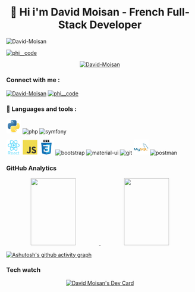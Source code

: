 <h1 align="center">👋 Hi i'm David Moisan - French Full-Stack Developer </h1>     

<p align="left"> <img src="https://komarev.com/ghpvc/?username=David-Moisan&label=Profile%20views&color=0e75b6&style=flat" alt="David-Moisan" /> </p> <p align="left"> <a href="https://twitter.com/phi__code" target="blank"><img src="https://img.shields.io/twitter/follow/phi__code?logo=twitter&style=for-the-badge" alt="phi__code" /></a> </p>


<p align="center"> <a href="https://github.com/ryo-ma/github-profile-trophy"><img src="https://github-profile-trophy.vercel.app/?username=David-Moisan" alt="David-Moisan" /></a> </p>

<h3 align="left">Connect with me :</h3>

<a href="https://www.linkedin.com/in/david-moisan-6251331a5/" target="blank"><img align="center" src="https://raw.githubusercontent.com/rahuldkjain/github-profile-readme-generator/master/src/images/icons/Social/linked-in-alt.svg" alt="David-Moisan" height="30" width="40" /></a>
<a href="https://twitter.com/phi__code" target="blank"><img align="center" src="https://raw.githubusercontent.com/rahuldkjain/github-profile-readme-generator/master/src/images/icons/Social/twitter.svg" alt="phi__code" height="30" width="40" /></a>
                                                                       
### 💬 Languages and tools : 

<p align="left"><img src="https://raw.githubusercontent.com/devicons/devicon/master/icons/python/python-original.svg" alt="python" width="40" height="40"/> <img src="https://upload.wikimedia.org/wikipedia/commons/thumb/2/27/PHP-logo.svg/1280px-PHP-logo.svg.png" alt="php" width="40" height="40"/> <img src="https://seeklogo.com/images/S/symfony-logo-AA34C8FC16-seeklogo.com.png" alt="symfony" width="40" height="40"/> </p>                                   
<p> <img src="https://raw.githubusercontent.com/devicons/devicon/master/icons/react/react-original-wordmark.svg" alt="react" width="40" height="40"/> <img src="https://raw.githubusercontent.com/devicons/devicon/master/icons/javascript/javascript-original.svg" alt="javascript" width="40" height="40"/> <img src="https://raw.githubusercontent.com/devicons/devicon/master/icons/css3/css3-original-wordmark.svg" alt="css3" width="40" height="40"/> <img src="https://upload.wikimedia.org/wikipedia/commons/thumb/b/b2/Bootstrap_logo.svg/1280px-Bootstrap_logo.svg.png" alt="bootstrap" width="40" height="40"/> <img src="https://cdn.worldvectorlogo.com/logos/element-ui-1.svg" alt="material-ui" width="40" height="40"/> <img src="https://www.vectorlogo.zone/logos/git-scm/git-scm-icon.svg" alt="git" width="40" height="40"/> <img src="https://raw.githubusercontent.com/devicons/devicon/master/icons/mysql/mysql-original-wordmark.svg" alt="mysql" width="40" height="40"/> <img src="https://www.vectorlogo.zone/logos/getpostman/getpostman-icon.svg" alt="postman" width="40" height="40"/>
  
</p>
                                                                        

### GitHub Analytics

<p align='center'>
  <a href="https://github.com/David-Moisan">
    <img height="180em" width="49%" src="https://github-readme-stats-eight-theta.vercel.app/api?username=David-Moisan&show_icons=true&theme=dracula" />
    <img height="180em" width="49%" src="https://github-readme-stats-eight-theta.vercel.app/api/top-langs/?username=David-Moisan&layout=compact&langs_count=8&theme=dracula"/>
  </a>
</p>

[![Ashutosh's github activity graph](https://activity-graph.herokuapp.com/graph?username=David-Moisan&theme=dracula)](https://github.com/ashutosh00710/github-readme-activity-graph)


### Tech watch  
  
<a href="https://app.daily.dev/DavMoiz">
  <p align="center">
    <img src="https://api.daily.dev/devcards/e523dea3143b4950a20fd83b59d89405.png?r=yw6" width="400" alt="David Moisan's Dev Card"/>
  </p>
</a>
